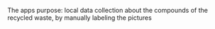 The apps purpose: local data collection about the compounds of the recycled waste, by manually labeling the pictures
